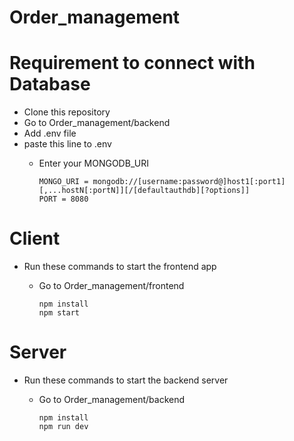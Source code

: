 # Order_management

# Requirement to connect with Database
* Clone this repository
* Go to Order_management/backend
* Add .env file
* paste this line to .env
  * Enter your MONGODB_URI

        MONGO_URI = mongodb://[username:password@]host1[:port1][,...hostN[:portN]][/[defaultauthdb][?options]]
        PORT = 8080

# Client
* Run these commands to start the frontend app
  * Go to Order_management/frontend
  
        npm install
        npm start
    
# Server
* Run these commands to start the backend server
  * Go to Order_management/backend

        npm install
        npm run dev
